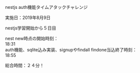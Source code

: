 nestjs auth機能タイムアタックチャレンジ

実施日：2019年8月9日

nestjs学習開始から５日目

nest new時点の開始時刻：  
18:31  
auth機能、sqlite込み実装、signupやfindall findone当込終了時刻：  
18:55  

総合時間：２４分！